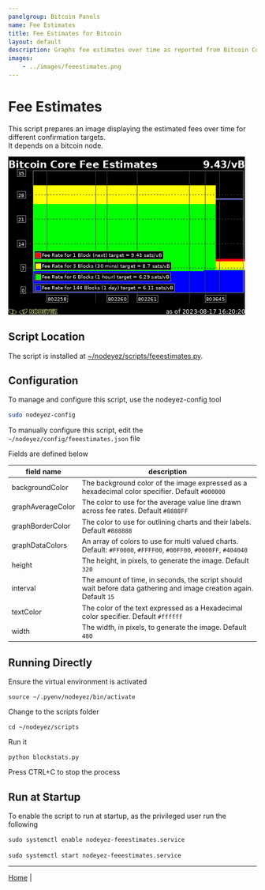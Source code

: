 ```yaml
---
panelgroup: Bitcoin Panels
name: Fee Estimates
title: Fee Estimates for Bitcoin
layout: default
description: Graphs fee estimates over time as reported from Bitcoin Core for targetting 1 block, 3 block, 6 block and 144 block confirmation times.  
images:
    - ../images/feeestimates.png
---
```


# Fee Estimates

This script prepares an image displaying the estimated fees over time for different confirmation targets.  
It depends on a bitcoin node.

![sample image of fee estimates](../images/feeestimates.png)

## Script Location

The script is installed at 
[~/nodeyez/scripts/feeestimates.py](../scripts/feeestimates.py).

## Configuration

To manage and configure this script, use the nodeyez-config tool

```sh
sudo nodeyez-config
```

To manually configure this script, edit the `~/nodeyez/config/feeestimates.json` file

Fields are defined below

| field name | description |
| --- | --- |
| backgroundColor | The background color of the image expressed as a hexadecimal color specifier. Default `#000000` |
| graphAverageColor | The color to use for the average value line drawn across fee rates. Default `#8888FF` |
| graphBorderColor | The color to use for outlining charts and their labels. Default `#888888` |
| graphDataColors | An array of colors to use for multi valued charts. Default: `#FF0000`, `#FFFF00`, `#00FF00`, `#0000FF`, `#404040` |
| height | The height, in pixels, to generate the image. Default `320` |
| interval | The amount of time, in seconds, the script should wait before data gathering and image creation again. Default `15` |
| textColor | The color of the text expressed as a Hexadecimal color specifier. Default `#ffffff` |
| width | The width, in pixels, to generate the image. Default `480` |

## Running Directly

Ensure the virtual environment is activated
```shell
source ~/.pyenv/nodeyez/bin/activate
```

Change to the scripts folder
```shell
cd ~/nodeyez/scripts
```

Run it
```shell
python blockstats.py
```

Press CTRL+C to stop the process

## Run at Startup

To enable the script to run at startup, as the privileged user run the following

```shell
sudo systemctl enable nodeyez-feeestimates.service

sudo systemctl start nodeyez-feeestimates.service
```

---

[Home](../) | 